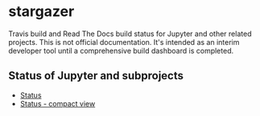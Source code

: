 # stargazer

Travis build and Read The Docs build status for Jupyter and other related projects. This is not official documentation. It's intended as an interim developer tool until a comprehensive build dashboard is completed.

## Status of Jupyter and subprojects
* [Status](https://github.com/willingc/stargazer/blob/master/STATUS.md)
* [Status - compact view](https://github.com/willingc/stargazer/blob/master/STATUS_slim.md)

